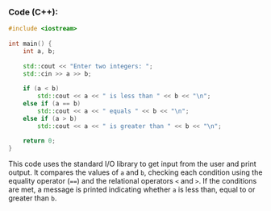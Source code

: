 ### Code (C++):
```cpp
#include <iostream>
 
int main() {
    int a, b;
 
    std::cout << "Enter two integers: ";
    std::cin >> a >> b;
    
    if (a < b)
        std::cout << a << " is less than " << b << "\n";
    else if (a == b)
        std::cout << a << " equals " << b << "\n";
    else if (a > b)
        std::cout << a << " is greater than " << b << "\n";
    
    return 0;
}
```
This code uses the standard I/O library to get input from the user and print output. It compares the values of `a` and `b`, checking each condition using the equality operator (`==`) and the relational operators `<` and `>`. If the conditions are met, a message is printed indicating whether `a` is less than, equal to or greater than `b`.
